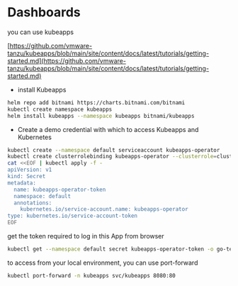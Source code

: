 # Dashboards

you can use kubeapps

[https://github.com/vmware-tanzu/kubeapps/blob/main/site/content/docs/latest/tutorials/getting-started.md](https://github.com/vmware-tanzu/kubeapps/blob/main/site/content/docs/latest/tutorials/getting-started.md)

- install Kubeapps

```bash
helm repo add bitnami https://charts.bitnami.com/bitnami
kubectl create namespace kubeapps
helm install kubeapps --namespace kubeapps bitnami/kubeapps
```

- Create a demo credential with which to access Kubeapps and Kubernetes

```bash
kubectl create --namespace default serviceaccount kubeapps-operator
kubectl create clusterrolebinding kubeapps-operator --clusterrole=cluster-admin --serviceaccount=default:kubeapps-operator
cat <<EOF | kubectl apply -f -
apiVersion: v1
kind: Secret
metadata:
  name: kubeapps-operator-token
  namespace: default
  annotations:
    kubernetes.io/service-account.name: kubeapps-operator
type: kubernetes.io/service-account-token
EOF
```

get the token required to log in this App from browser

```bash
kubectl get --namespace default secret kubeapps-operator-token -o go-template='{{.data.token | base64decode}}'
```

to access from your local environment, you can use port-forward

```bash
kubectl port-forward -n kubeapps svc/kubeapps 8080:80
```
